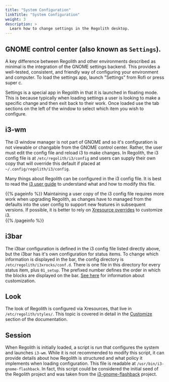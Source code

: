 ```yaml
---
title: "System Configuration"
linkTitle: "System Configuration"
weight: 3
description: >
  Learn how to change settings in the Regolith desktop.
---
```


## GNOME control center (also known as <code>Settings</code>).

A key difference between Regolith and other environments described as minimal is the integration of the GNOME settings backend.  This provides a well-tested, consistent, and friendly way of configuring your environment and computer.  To load the settings app, launch "Settings" from Rofi or press <span class="text-nowrap"><span class="badge badge-warning">super</span> <span class="badge badge-warning">c</span></span>.  

Settings is a special app in Regolith in that it is launched in floating mode.  This is because typically when loading settings a user is looking to make a specific change and then exit back to their work. Once loaded use the tab sections on the left of the window to select which item you wish to configure.

## i3-wm

The i3 window manager is not part of GNOME and so it's configuration is not viewable or changable from the GNOME control center.  Rather, the user must edit the config file and reload i3 to make changes.  In Regolith, the i3 config file is at <code>/etc/regolith/i3/config</code> and users can supply their own copy that will override this default if placed at <code>~/.config/regolith/i3/config</code>.

Many things about Regolith can be configured in the i3 config file.  It is best to read the [i3 user guide](https://i3wm.org/docs/userguide.html) to understand what and how to modify this file.

{{% pageinfo %}}
Maintaining a user copy of the i3 config file requires more work when upgrading Regolith, as changes have to managed from the defaults into the user config to support new features in subsequent versions. If possible, it is better to rely on [Xresource overrides](../../howto/override-xres) to customize i3.  
{{% /pageinfo %}}

## i3bar

The i3bar configuration is defined in the i3 config file listed directly above, but the i3bar has it's own configuration for status items.  To change which information is displayed in the bar, the config directory is <code>/etc/regolith/i3xrocks/conf.d</code>.  There is one file in this directory for every status item, plus `01_setup`.  The prefixed number defines the order in which the blocks are displayed on the bar.  [See here](../../howto/add-remove-blocklets) for information about customization.

## Look

The look of Regolith is configured via Xresources, that live in <code>/etc/regolith/styles/</code>.  This topic is covered in detail in the [Customize](../../customize/) section of the documentation.

## Session

When Regolith is initially loaded, a script is run that configures the system and launches <code>i3-wm</code>.  While it is not recommended to modify this script, it can provide details about how Regolith is structured and what policy it implements when loading configuration.  This file is readable at <code>/usr/bin/i3-gnome-flashback</code>.  In fact, this script could be considered the initial seed of the Regolith project and was taken from the [i3-gnome-flashback](https://github.com/deuill/i3-gnome-flashback) project.